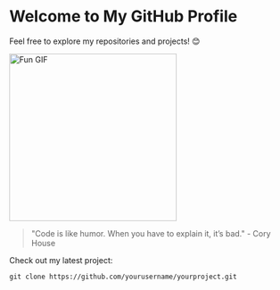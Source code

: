 <!DOCTYPE html>
<html lang="en">
<head>
  <meta charset="UTF-8">
  <meta name="viewport" content="width=device-width, initial-scale=1.0">
</head>
<body>
  <h1>Welcome to My GitHub Profile</h1>
  <p>Feel free to explore my repositories and projects! 😊</p>
  <img src="https://media.giphy.com/media/xT9IgzoKnwFNmISR8I/giphy.gif" alt="Fun GIF" width="300">
  <blockquote class="quote">"Code is like humor. When you have to explain it, it’s bad." - Cory House</blockquote>
  <p>Check out my latest project:</p>
  <div class="code">
    <pre><code>git clone https://github.com/yourusername/yourproject.git</code></pre>
  </div>
</body>
</html>
